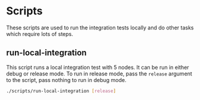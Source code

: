 # Scripts

These scripts are used to run the integration tests locally and do other tasks which require lots of steps.

## run-local-integration

This script runs a local integration test with 5 nodes. It can be run in either debug or release mode. To run in release mode, pass the `release` argument to the script, pass nothing to run in debug mode.

```bash
./scripts/run-local-integration [release]
```
